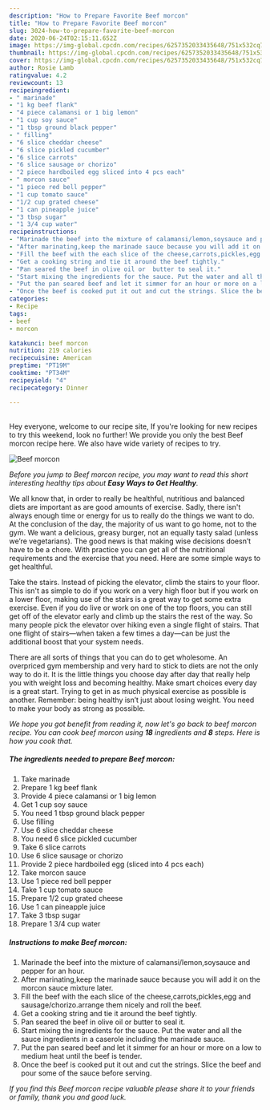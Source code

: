 ```yaml
---
description: "How to Prepare Favorite Beef morcon"
title: "How to Prepare Favorite Beef morcon"
slug: 3024-how-to-prepare-favorite-beef-morcon
date: 2020-06-24T02:15:11.652Z
image: https://img-global.cpcdn.com/recipes/6257352033435648/751x532cq70/beef-morcon-recipe-main-photo.jpg
thumbnail: https://img-global.cpcdn.com/recipes/6257352033435648/751x532cq70/beef-morcon-recipe-main-photo.jpg
cover: https://img-global.cpcdn.com/recipes/6257352033435648/751x532cq70/beef-morcon-recipe-main-photo.jpg
author: Rosie Lamb
ratingvalue: 4.2
reviewcount: 13
recipeingredient:
- " marinade"
- "1 kg beef flank"
- "4 piece calamansi or 1 big lemon"
- "1 cup soy sauce"
- "1 tbsp ground black pepper"
- " filling"
- "6 slice cheddar cheese"
- "6 slice pickled cucumber"
- "6 slice carrots"
- "6 slice sausage or chorizo"
- "2 piece hardboiled egg sliced into 4 pcs each"
- " morcon sauce"
- "1 piece red bell pepper"
- "1 cup tomato sauce"
- "1/2 cup grated cheese"
- "1 can pineapple juice"
- "3 tbsp sugar"
- "1 3/4 cup water"
recipeinstructions:
- "Marinade the beef into the mixture of calamansi/lemon,soysauce and pepper for an hour."
- "After marinating,keep the marinade sauce because you will add it on the morcon sauce mixture later."
- "Fill the beef with the each slice of the cheese,carrots,pickles,egg and sausage/chorizo.arrange them nicely and roll the beef."
- "Get a cooking string and tie it around the beef tightly."
- "Pan seared the beef in olive oil or  butter to seal it."
- "Start mixing the ingredients for the sauce. Put the water and all the sauce ingredients in a caserole including the marinade sauce."
- "Put the pan seared beef and let it simmer for an hour or more on a low to medium heat until the beef is tender."
- "Once the beef is cooked put it out and cut the strings. Slice the beef and pour some of the sauce before serving."
categories:
- Recipe
tags:
- beef
- morcon

katakunci: beef morcon 
nutrition: 219 calories
recipecuisine: American
preptime: "PT19M"
cooktime: "PT34M"
recipeyield: "4"
recipecategory: Dinner

---
```

<br>
Hey everyone, welcome to our recipe site, If you're looking for new recipes to try this weekend, look no further! We provide you only the best Beef morcon recipe here. We also have wide variety of recipes to try.
<br>


![Beef morcon](https://img-global.cpcdn.com/recipes/6257352033435648/751x532cq70/beef-morcon-recipe-main-photo.jpg)

<i>Before you jump to Beef morcon recipe, you may want to read this short interesting healthy tips about <strong>Easy Ways to Get Healthy</strong>.</i>

We all know that, in order to really be healthful, nutritious and balanced diets are important as are good amounts of exercise. Sadly, there isn't always enough time or energy for us to really do the things we want to do. At the conclusion of the day, the majority of us want to go home, not to the gym. We want a delicious, greasy burger, not an equally tasty salad (unless we’re vegetarians). The good news is that making wise decisions doesn’t have to be a chore. With practice you can get all of the nutritional requirements and the exercise that you need. Here are some simple ways to get healthful.

Take the stairs. Instead of picking the elevator, climb the stairs to your floor. This isn't as simple to do if you work on a very high floor but if you work on a lower floor, making use of the stairs is a great way to get some extra exercise. Even if you do live or work on one of the top floors, you can still get off of the elevator early and climb up the stairs the rest of the way. So many people pick the elevator over hiking even a single flight of stairs. That one flight of stairs—when taken a few times a day—can be just the additional boost that your system needs. 

There are all sorts of things that you can do to get wholesome. An overpriced gym membership and very hard to stick to diets are not the only way to do it. It is the little things you choose day after day that really help you with weight loss and becoming healthy. Make smart choices every day is a great start. Trying to get in as much physical exercise as possible is another. Remember: being healthy isn’t just about losing weight. You need to make your body as strong as possible. 


<i>We hope you got benefit from reading it, now let's go back to beef morcon recipe. You can cook beef morcon using <strong>18</strong> ingredients and <strong>8</strong> steps. Here is how you cook that.
</i>

##### The ingredients needed to prepare Beef morcon:

1. Take  marinade
1. Prepare 1 kg beef flank
1. Provide 4 piece calamansi or 1 big lemon
1. Get 1 cup soy sauce
1. You need 1 tbsp ground black pepper
1. Use  filling
1. Use 6 slice cheddar cheese
1. You need 6 slice pickled cucumber
1. Take 6 slice carrots
1. Use 6 slice sausage or chorizo
1. Provide 2 piece hardboiled egg (sliced into 4 pcs each)
1. Take  morcon sauce
1. Use 1 piece red bell pepper
1. Take 1 cup tomato sauce
1. Prepare 1/2 cup grated cheese
1. Use 1 can pineapple juice
1. Take 3 tbsp sugar
1. Prepare 1 3/4 cup water


##### Instructions to make Beef morcon:

1. Marinade the beef into the mixture of calamansi/lemon,soysauce and pepper for an hour.
1. After marinating,keep the marinade sauce because you will add it on the morcon sauce mixture later.
1. Fill the beef with the each slice of the cheese,carrots,pickles,egg and sausage/chorizo.arrange them nicely and roll the beef.
1. Get a cooking string and tie it around the beef tightly.
1. Pan seared the beef in olive oil or  butter to seal it.
1. Start mixing the ingredients for the sauce. Put the water and all the sauce ingredients in a caserole including the marinade sauce.
1. Put the pan seared beef and let it simmer for an hour or more on a low to medium heat until the beef is tender.
1. Once the beef is cooked put it out and cut the strings. Slice the beef and pour some of the sauce before serving.


<i>If you find this Beef morcon recipe valuable please share it to your friends or family, thank you and good luck.</i>
